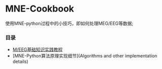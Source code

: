 # MNE-Cookbook
使用MNE-python过程中的小技巧，即如何处理MEG/EEG等数据;

### 目录
 - [M/EEG基础知识实践教程](./Docs/MEG\EEG基础.md)
 - [MNE-Python算法原理实现细节](Algorithms and other implementation details)


